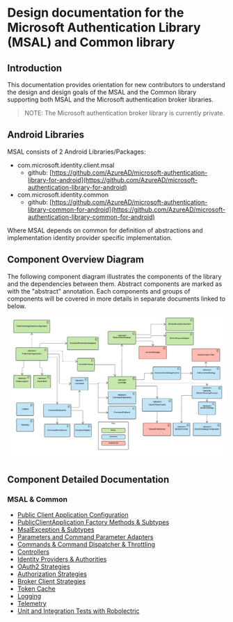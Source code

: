 # Design documentation for the Microsoft Authentication Library (MSAL) and Common library

## Introduction

This documentation provides orientation for new contributors to understand the design and design goals of the MSAL and the Common library supporting both MSAL and the Microsoft authentication broker libraries.  

> NOTE: The Microsoft authentication broker library is currently private.

## Android Libraries

MSAL consists of 2 Android Libraries/Packages:

- com.microsoft.identity.client.msal
  - github: [https://github.com/AzureAD/microsoft-authentication-library-for-android](https://github.com/AzureAD/microsoft-authentication-library-for-android)
- com.microsoft.identity.common
  - github: [https://github.com/AzureAD/microsoft-authentication-library-common-for-android](https://github.com/AzureAD/microsoft-authentication-library-common-for-android)

Where MSAL depends on common for definition of abstractions and implementation identity provider specific implementation.  

## Component Overview Diagram

The following component diagram illustrates the components of the library and the dependencies between them.  Abstract components are marked as with the "abstract" annotation.  Each components and groups of components will be covered in more details in separate documents linked to below.

![MSAL Component Diagram](./images/MSAL_Components.png)

## Component Detailed Documentation

### MSAL & Common

- [Public Client Application Configuration](configuration.md)
- [PublicClientApplication Factory Methods & Subtypes](publicclientapplication.md)
- [MsalException & Subtypes](msalexception.md)
- [Parameters and Command Parameter Adapters](parameters.md)
- [Commands & Command Dispatcher & Throttling](commands.md)
- [Controllers](controllers.md)
- [Identity Providers & Authorities](authorities.md)
- [OAuth2 Strategies](oauth2strategies.md)
- [Authorization Strategies](authorizationstrategies.md)
- [Broker Client Strategies](brokerstrategies.md)
- [Token Cache](tokencache.md)
- [Logging](logging.md)
- [Telemetry](telemetry.md)
- [Unit and Integration Tests with Robolectric](testing.md)
